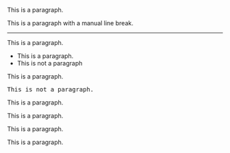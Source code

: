 This is a paragraph.

This is a paragraph
with a manual line break.

<hr>
This is a paragraph.

<ul>
<li>
This is a paragraph.
</li>
<li>This is not a paragraph</li>
</ul>
This is a paragraph.

<pre>
This is not a paragraph.
</pre>

<!-- No Paragraph -->

<!--
No Paragraph
-->

This is a paragraph.


This is a paragraph.
   
This is a paragraph.

This is a paragraph.